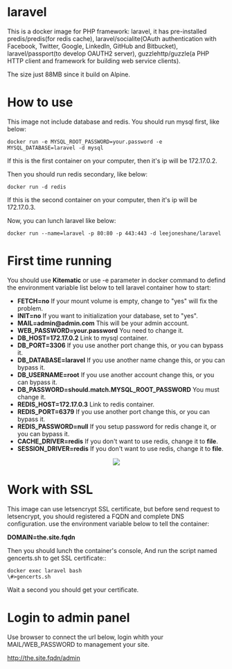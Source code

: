 # laravel
This is a docker image for PHP framework: laravel, it has pre-installed predis/predis(for redis cache), laravel/socialite(OAuth authentication with Facebook, Twitter, Google, LinkedIn, GitHub and Bitbucket), laravel/passport(to develop OAUTH2 server), guzzlehttp/guzzle(a PHP HTTP client and framework for building web service clients).

The size just 88MB since it build on Alpine.

# How to use
This image not include database and redis. You should run mysql first, like below:
```
docker run -e MYSQL_ROOT_PASSWORD=your.password -e MYSQL_DATABASE=laravel -d mysql
```
If this is the first container on your computer, then it's ip will be 172.17.0.2.

Then you should run redis secondary, like below:
```
docker run -d redis
```
If this is the second container on your computer, then it's ip will be 172.17.0.3.

Now, you can lunch laravel like below:
```
docker run --name=laravel -p 80:80 -p 443:443 -d leejoneshane/laravel
```
# First time running

You should use __Kitematic__ or use -e parameter in docker command to defind the environment variable list below to tell laravel container how to start:

* __FETCH=no__ If your mount volume is empty, change to "yes" will fix the problem.
* __INIT=no__ If you want to initialization your database, set to "yes".
* __MAIL=admin@admin.com__ This will be your admin account.
* __WEB_PASSWORD=your.password__ You need to change it.
* __DB_HOST=172.17.0.2__ Link to mysql container.
* __DB_PORT=3306__ If you use another port change this, or you can bypass it.
* __DB_DATABASE=laravel__ If you use another name change this, or you can bypass it.
* __DB_USERNAME=root__ If you use another account change this, or you can bypass it.
* __DB_PASSWORD=should.match.MYSQL_ROOT_PASSWORD__ You must change it.
* __REDIS_HOST=172.17.0.3__ Link to redis container.
* __REDIS_PORT=6379__ If you use another port change this, or you can bypass it.
* __REDIS_PASSWORD=null__ If you setup password for redis change it, or you can bypass it.
* __CACHE_DRIVER=redis__ If you don't want to use redis, change it to __file__.
* __SESSION_DRIVER=redis__ If you don't want to use redis, change it to __file__.

<div align="center">
<img src="https://github.com/leejoneshane/laravel/blob/master/kitematic.png?raw=true">
</div>

# Work with SSL

This image can use letsencrypt SSL certificate, but before send request to letsencrypt, you should registered a FQDN and complete DNS configuration. use the environment variable below to tell the container:

__DOMAIN=the.site.fqdn__

Then you should lunch the container's console, And run the script named gencerts.sh to get SSL certificate::
```
docker exec laravel bash
\#>gencerts.sh
```
Wait a second you should get your certificate.

# Login to admin panel

Use browser to connect the url below, login whith your MAIL/WEB_PASSWORD to management your site.

http://the.site.fqdn/admin
